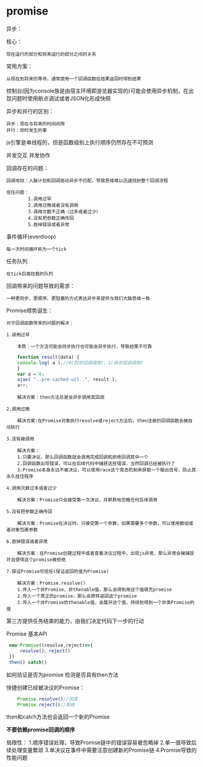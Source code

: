 # promise
异步：

核心：

    现在运行的部分和将来运行的部分之间的关系

常用方案：

    从现在到将来的等待，通常使用一个回调函数在结果返回时得到结果


控制台(因为console族是由宿主环境即游览器实现的)可能会使用异步机制，在出现问题时使用断点调试或者JSON化形成快照

异步和并行的区别：

    异步：现在与将来的时间间隙
    并行：同时发生的事

js引擎是单线程的，但是函数级别上执行顺序仍然存在不可预测

并发交互 并发协作

回调存在的问题：

    回调地狱：人脑计划和回调驱动异步不匹配，导致思维难以迅速找到整个回调流程

    信任问题： 
            1.调用过早
            2.调用过晚或者没有调用
            3.调用次数不正确（过多或者过少）
            4.没有把参数正确传回
            5.吞掉错误或者异常

事件循环(eventloop)

    每一次时间循环称为一个tick

任务队列

    在tick后面挂载的队列


回调带来的问题导致的需求：

    一种更同步、更顺序、更阻塞的方式表达异步来提供与我们大脑思维一致

Promise顺势诞生：

    对于回调函数带来的问题的解决：
    
    1.调用过早

        本质：一个方法可能会同步执行也可能会异步执行，导致结果不可靠
```javascript
    function result(data) {
    console.log( a );//0(同步回调调用)、1(异步回调调用)
    }
    var a = 0;
    ajax( "..pre-cached-url..", result );
    a++;
```        
        解决方案：then方法总是会异步调用其回调

    2.调用过晚

        解决方案:在Promise对象执行resolve或reject方法后，then注册的回调函数会被自动执行

    3.没有被调用

        解决方案：
        1.只要决议，那么回调函数就会调用完成回调和拒绝回调其中一个
        2.回调函数出现错误，可以在后续代码中捕获这些错误，当然回调已经被执行了
        3.Promise本身永远不被决议，可以使用race这个竞态机制来获取一个输出信号，防止其永久挂住程序

    4.调用次数过多或者过少

        解决方案：Promise只会接受第一次决议，并默默地忽略任何后续调用
    
    5.没有把参数正确传回

        解决方案：Promise在决议时，只接受第一个参数，如果需要多个参数，可以使用数组或者对象包裹参数

    6.吞掉错误或者异常          

        解决方案：在Promise创建过程中或者查看决议过程中，出现js异常，那么异常会被捕捉并且使得这个promise被拒绝              

    7.保证Promise可信任(保证返回的值为Promise)

        解决方案：Promise.resolve()
        1.传入一个非Promise、非thenable值，那么会得到用这个值填充promise
        2.传入一个真正的promise，那么会原样返回这个promise
        3.传入一个非Promise的thenable值，会展开这个值，持续到得到一个非类Promise的值    
    
第三方提供任务结束的能力，由我们决定代码下一步的行动

Promise 基本API


```javascript
 new Promise((resolve,reject)=>{
     resolve()、reject()
 })
 then() catch()
```

如何验证是否为promise 检测是否具有then方法


快捷创建已经被决议的Promise：
```javascript
    Promise.resolve()//完成
    Promise.reject()//拒绝
```

then和catch方法也会返回一个新的Promise

**不要依赖promise回调的顺序**


局限性：
    1.顺序错误处理，导致Promise链中的错误容易被忽略掉
    2.单一值导致后续处理变量繁琐
    3.单决议在事件中需要注意创建新的Promise链
    4.Promise导致的性能问题

